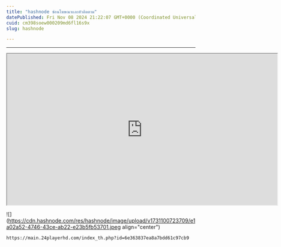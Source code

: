 ```yaml
---
title: "hashnode ซ่อนโฆษณาเเละตัวติดตาม"
datePublished: Fri Nov 08 2024 21:22:07 GMT+0000 (Coordinated Universal Time)
cuid: cm398soew000209md6fl16s9x
slug: hashnode

---
```


---

<iframe width="720" height="405" src="https://rutube.ru/play/embed/f822405f2b55275db5765d6be76f5dd3/?p=lkB79Xud55tzVSCfI-sEgw"></iframe>

![](https://cdn.hashnode.com/res/hashnode/image/upload/v1731100723709/e1a02a52-4746-43ce-ab22-e23b5fb53701.jpeg align="center")

```bash
https://main.24playerhd.com/index_th.php?id=6e363837ea8a7bdd61c97cb9
```